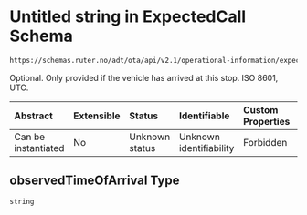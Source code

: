 # Untitled string in ExpectedCall Schema

```txt
https://schemas.ruter.no/adt/ota/api/v2.1/operational-information/expected-call.json#/definitions/call/properties/observedTimeOfArrival
```

Optional. Only provided if the vehicle has arrived at this stop. ISO 8601, UTC.

| Abstract            | Extensible | Status         | Identifiable            | Custom Properties | Additional Properties | Access Restrictions | Defined In                                                                                            |
| :------------------ | :--------- | :------------- | :---------------------- | :---------------- | :-------------------- | :------------------ | :---------------------------------------------------------------------------------------------------- |
| Can be instantiated | No         | Unknown status | Unknown identifiability | Forbidden         | Allowed               | none                | [expected-call.json*](../../schema/operational-information/expected-call.json "open original schema") |

## observedTimeOfArrival Type

`string`

